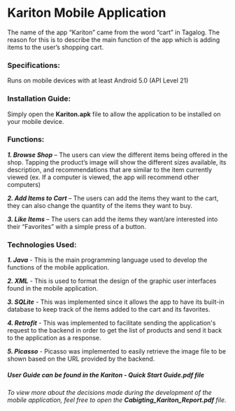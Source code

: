 # Kariton Mobile Application

The name of the app “Kariton” came from the word “cart” in Tagalog. The reason for this is to describe the main function of the app which is adding items to the user’s shopping cart.

### Specifications:

Runs on mobile devices with at least Android 5.0 (API Level 21)

### Installation Guide:

Simply open the **Kariton.apk** file to allow the application to be installed on your mobile device.

### Functions:

***1.	Browse Shop*** – The users can view the different items being offered in the shop. Tapping the product’s image will show the different sizes available, its description, and recommendations that are similar to the item currently viewed (ex. If a computer is viewed, the app will recommend other computers)

***2.	Add Items to Cart*** – The users can add the items they want to the cart, they can also change the quantity of the items they want to buy.

***3.	Like Items*** – The users can add the items they want/are interested into their “Favorites” with a simple press of a button.

### Technologies Used:

***1. Java*** - This is the main programming language used to develop the functions of the mobile application.

***2. XML*** - This is used to format the design of the graphic user interfaces found in the mobile application.

***3. SQLite*** -	This was implemented since it allows the app to have its built-in database to keep track of the items added to the cart and its favorites.

***4. Retrofit*** -	This was implemented to facilitate sending the application's request to the backend in order to get the list of products and send it back to the application as a response.

***5. Picasso*** -	Picasso was implemented to easily retrieve the image file to be shown based on the URL provided by the backend.

##### User Guide can be found in the Kariton - Quick Start Guide.pdf file

###### To view more about the decisions made during the development of the mobile application, feel free to open the ***Cabigting_Kariton_Report.pdf*** file.
